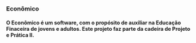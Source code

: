 ### Econômico

#### O Econômico é um software, com o propósito de auxiliar na Educação Finaceira de jovens e adultos. Este projeto faz parte da cadeira de Projeto e Prática II.

